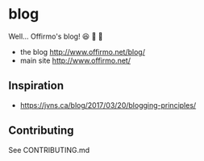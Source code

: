 # blog
Well… Offirmo's blog! :satisfied: :metal: :construction_worker:

* the blog http://www.offirmo.net/blog/
* main site http://www.offirmo.net/

## Inspiration
* https://jvns.ca/blog/2017/03/20/blogging-principles/


## Contributing
See CONTRIBUTING.md
